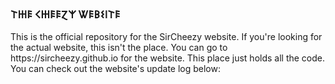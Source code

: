 <h3>𐌕𐋅𐌄 𐌂𐋅𐌄𐌄Ɀ𐌙 Ꮤ𐌄𐌁𐌔𐌉𐌕𐌄</h3>
This is the official repository for the SirCheezy website. If you're looking for the actual website, this isn't the place. You can go to https://sircheezy.github.io for the website. This place just holds all the code. You can check out the website's update log below:
